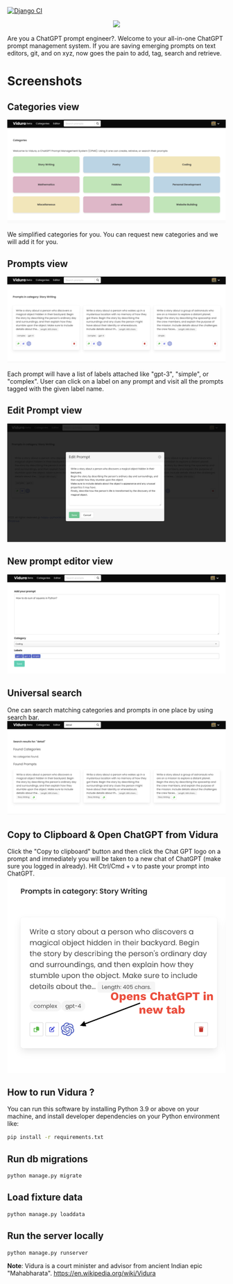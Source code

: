 [![Django CI](https://github.com/narenaryan/Vidura/actions/workflows/django.yml/badge.svg?branch=main)](https://github.com/narenaryan/Vidura/actions/workflows/django.yml)

<p align="center">
    <img src="https://raw.githubusercontent.com/narenaryan/Vidura/main/vidura-logo.png" width="500px"/>
</p>

Are you a ChatGPT prompt engineer?. Welcome to your all-in-one ChatGPT prompt management system. If you are saving emerging prompts on text editors, git, and on xyz, now goes the pain to add, tag, search and retrieve.

# Screenshots
## Categories view
![Categories](./screens/categories.png)

We simplified categories for you. You can request new categories and we will add it for you.

## Prompts view
![Prompts](./screens/prompts.png)

Each prompt will have a list of labels attached like "gpt-3", "simple", or "complex". User can click on a label on any prompt and visit all the prompts tagged with the given label name. 

## Edit Prompt view
![Editor](./screens/edit_prompt.png)

## New prompt editor view
![Create Prompt](./screens/create_prompt.png)

## Universal search
One can search matching categories and prompts in one place by using search bar.
![Search](./screens/search.png)

## Copy to Clipboard & Open ChatGPT from Vidura
Click the "Copy to clipboard" button and then click the Chat GPT logo on a prompt and immediately you will be taken to a new chat of ChatGPT (make sure you logged in already). Hit Ctrl/Cmd + v to paste your prompt into ChatGPT.
![Open ChatGPT from Vidura](./screens/open_gpt.png)

## How to run Vidura ?
You can run this software by installing Python 3.9 or above on your machine, and install developer dependencies on your Python environment like:

```bash
pip install -r requirements.txt
```

## Run db migrations
```bash
python manage.py migrate
```

## Load fixture data
```bash
python manage.py loaddata
```

## Run the server locally
```bash
python manage.py runserver
```

**Note**: Vidura is a court minister and advisor from ancient Indian epic "Mahabharata". https://en.wikipedia.org/wiki/Vidura
